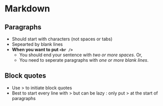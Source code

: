 # Markdown 

## Paragraphs
* Should start with characters (not spaces or tabs)
* Sepearted by blank lines
* __When you want to put `<br />`__
	* You should end your sentence with _two or more spaces_. Or,
	* You need to seperate paragraphs with _one or more blank lines_.


## Block quotes
* Use > to initiate block quotes
* Best to start every line with > but can be lazy : only put > at the start of paragraphs

